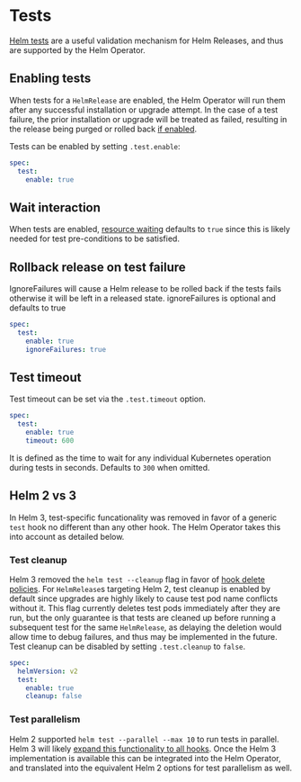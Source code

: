 # Tests

[Helm tests](https://helm.sh/docs/topics/chart_tests/) are a useful validation
mechanism for Helm Releases, and thus are supported by the Helm Operator.

## Enabling tests

When tests for a `HelmRelease` are enabled, the Helm Operator will run them
after any successful installation or upgrade attempt. In the case of a test
failure, the prior installation or upgrade will be treated as failed, resulting
in the release being purged or rolled back [if enabled](rollbacks.md#enabling-rollbacks).

Tests can be enabled by setting `.test.enable`:

```yaml
spec:
  test:
    enable: true
```

## Wait interaction

When tests are enabled, [resource waiting](release-configuration.md#wait-for-resources-to-be-ready)
defaults to `true` since this is likely needed for test pre-conditions to be satisfied.

## Rollback release on test failure

IgnoreFailures will cause a Helm release to be rolled back if the tests fails otherwise it 
will be left in a released state. ignoreFailures is optional and defaults to true 

```yaml
spec:
  test:
    enable: true
    ignoreFailures: true
```

## Test timeout

Test timeout can be set via the `.test.timeout` option.

```yaml
spec:
  test:
    enable: true
    timeout: 600
```

It is defined as the time to wait for any individual Kubernetes operation during
tests in seconds. Defaults to `300` when omitted.

## Helm 2 vs 3

In Helm 3, test-specific funcationality was removed in favor of a generic `test`
hook no different than any other hook. The Helm Operator takes this into account
as detailed below.

### Test cleanup

Helm 3 removed the `helm test --cleanup` flag in favor of [hook delete policies](https://helm.sh/docs/topics/chart_tests/#notes).
For `HelmRelease`s targeting Helm 2, test cleanup is enabled by default since
upgrades are highly likely to cause test pod name conflicts without it.
This flag currently deletes test pods immediately after they are run, but the only
guarantee is that tests are cleaned up before running a subsequent test for the
same `HelmRelease`, as delaying the deletion would allow time to debug failures,
and thus may be implemented in the future. Test cleanup can be disabled by setting
`.test.cleanup` to `false`.

```yaml
spec:
  helmVersion: v2
  test:
    enable: true
    cleanup: false
```

### Test parallelism

Helm 2 supported `helm test --parallel --max 10` to run tests in parallel. Helm 3 will
likely [expand this functionality to all hooks](https://github.com/helm/helm/issues/7763). Once the Helm 3 implementation is available
this can be integrated into the Helm Operator, and translated into the equivalent
Helm 2 options for test parallelism as well.
